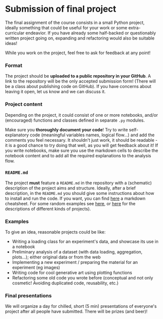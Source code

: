 # Submission of final project

The final assignment of the course consists in a small Python project, ideally something that could be useful for your work or some extra-curricular endeavior.  If you have already some half-backed or questionably written project going on, expanding and refactoring would also be suitable ideas!

While you work on the project, feel free to ask for feedback at any point!

### Format
The project should be **uploaded to a public repository in your GitHub**. A link to the repository will be the only accepted submission form! (There will be a class about publishing code on GitHub). If you have concerns about leaving it open, let us know and we can discuss it.

### Project content
Depending on the project, it could consist of one or more notebooks, and/or (encouraged) functions and classes defined in separate `.py` modules.

Make sure you **thoroughly document your code**! Try to write self-explanatory code (meaningful variables names, logical flow...) and add the comments you feel necessary. It shouldn't just work, it should be readable - it is a good chance to try doing that well, as you will get feedback about it! If you write notebooks, make sure you use the markdown cells to describe the notebook content and to add all the required explanations to the analysis flow.

### `README.md`
The project **must** feature a `README.md` in the repository with a (schematic) description of the project aims and structure.
Ideally, after a brief description, in the `README.md` you should give some instructions about how to install and run the code. If you want, you can find [here](https://enterprise.github.com/downloads/en/markdown-cheatsheet.pdf) a markdown cheatsheet. For some random examples see [here](https://github.com/AlliedToasters/circle-fit), or [here](https://github.com/portugueslab/xiao_et_al]) for the descriptions of different kinds of projects).

### Examples 
To give an idea, reasonable projects could be like:
 - Writing a loading class for an experiment's data, and showcase its use in a notebook
 - Preliminary analysis of a dataset (with data loading, aggregation, plots...); either original data or from the web
 - Implementing a new experiment / preparing the material for an experiment (eg images)
 - Writing code for cool generative art using plotting functions
 - Refactoring some old code you wrote before (conceptual and not only cosmetic! Avoiding duplicated code, reusability, etc.)


### Final presentations
We will organize a day for chilled, short (5 min) presentations of everyone's project after all people have submitted. There will be prizes (and beer)!
